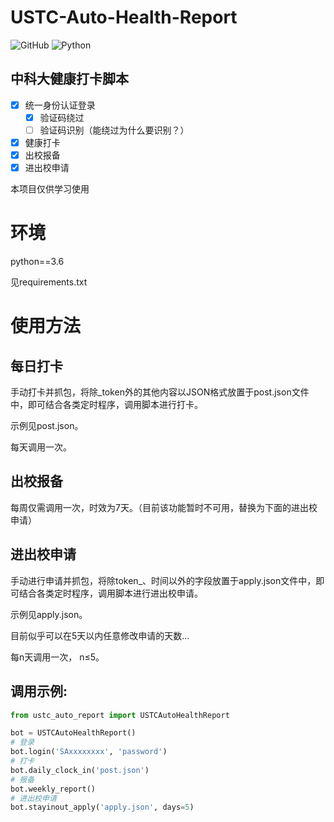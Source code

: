 # USTC-Auto-Health-Report

![GitHub](https://img.shields.io/github/license/windshadow233/USTC-Auto-Health-Report?style=plastic)
![Python](https://img.shields.io/badge/Language-Python-blueviolet?style=plastic)

## 中科大健康打卡脚本

- [x] 统一身份认证登录
    - [x] 验证码绕过
    - [ ] 验证码识别（能绕过为什么要识别？）
    
- [x] 健康打卡
- [x] 出校报备
- [x] 进出校申请

本项目仅供学习使用

# 环境

python==3.6

见requirements.txt

# 使用方法

## 每日打卡
手动打卡并抓包，将除_token外的其他内容以JSON格式放置于post.json文件中，即可结合各类定时程序，调用脚本进行打卡。

示例见post.json。

每天调用一次。

## 出校报备

每周仅需调用一次，时效为7天。（目前该功能暂时不可用，替换为下面的进出校申请）

## 进出校申请

手动进行申请并抓包，将除token_、时间以外的字段放置于apply.json文件中，即可结合各类定时程序，调用脚本进行进出校申请。

示例见apply.json。

目前似乎可以在5天以内任意修改申请的天数...

每n天调用一次， n≤5。

## 调用示例:
```python
from ustc_auto_report import USTCAutoHealthReport

bot = USTCAutoHealthReport()
# 登录
bot.login('SAxxxxxxxx', 'password')
# 打卡
bot.daily_clock_in('post.json')
# 报备
bot.weekly_report()
# 进出校申请
bot.stayinout_apply('apply.json', days=5)
```
